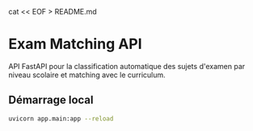 cat << EOF > README.md
# Exam Matching API

API FastAPI pour la classification automatique des sujets d'examen par niveau scolaire et matching avec le curriculum.

## Démarrage local

```bash
uvicorn app.main:app --reload

